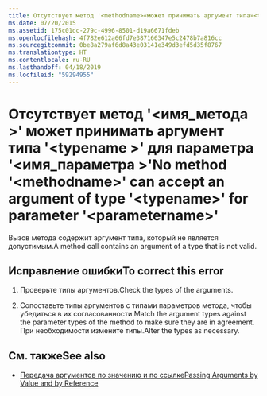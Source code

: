 ```yaml
---
title: Отсутствует метод '<methodname>«может принимать аргумент типа»<typename>«для параметра»<parametername>'
ms.date: 07/20/2015
ms.assetid: 175c01dc-279c-4996-8501-d19a6671fdeb
ms.openlocfilehash: 4f782e612a66fd7e387166347e5c2478b7a816cc
ms.sourcegitcommit: 0be8a279af6d8a43e03141e349d3efd5d35f8767
ms.translationtype: HT
ms.contentlocale: ru-RU
ms.lasthandoff: 04/18/2019
ms.locfileid: "59294955"
---
```

# <a name="no-method-methodname-can-accept-an-argument-of-type-typename-for-parameter-parametername"></a><span data-ttu-id="40234-102">Отсутствует метод '\<имя_метода >' может принимать аргумент типа '\<typename >' для параметра '\<имя_параметра >'</span><span class="sxs-lookup"><span data-stu-id="40234-102">No method '\<methodname>' can accept an argument of type '\<typename>' for parameter '\<parametername>'</span></span>
<span data-ttu-id="40234-103">Вызов метода содержит аргумент типа, который не является допустимым.</span><span class="sxs-lookup"><span data-stu-id="40234-103">A method call contains an argument of a type that is not valid.</span></span>  
  
## <a name="to-correct-this-error"></a><span data-ttu-id="40234-104">Исправление ошибки</span><span class="sxs-lookup"><span data-stu-id="40234-104">To correct this error</span></span>  
  
1. <span data-ttu-id="40234-105">Проверьте типы аргументов.</span><span class="sxs-lookup"><span data-stu-id="40234-105">Check the types of the arguments.</span></span>  
  
2. <span data-ttu-id="40234-106">Сопоставьте типы аргументов с типами параметров метода, чтобы убедиться в их согласованности.</span><span class="sxs-lookup"><span data-stu-id="40234-106">Match the argument types against the parameter types of the method to make sure they are in agreement.</span></span> <span data-ttu-id="40234-107">При необходимости измените типы.</span><span class="sxs-lookup"><span data-stu-id="40234-107">Alter the types as necessary.</span></span>  
  
## <a name="see-also"></a><span data-ttu-id="40234-108">См. также</span><span class="sxs-lookup"><span data-stu-id="40234-108">See also</span></span>

- [<span data-ttu-id="40234-109">Передача аргументов по значению и по ссылке</span><span class="sxs-lookup"><span data-stu-id="40234-109">Passing Arguments by Value and by Reference</span></span>](../../visual-basic/programming-guide/language-features/procedures/passing-arguments-by-value-and-by-reference.md)
